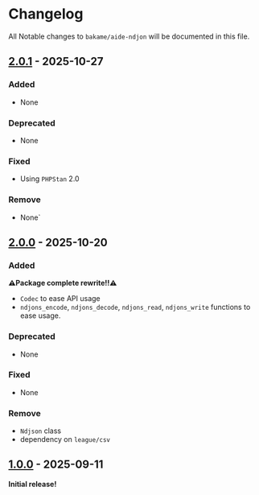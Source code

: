 # Changelog

All Notable changes to `bakame/aide-ndjon` will be documented in this file.

## [2.0.1](https://github.com/bakame-php/aide-ndjson/releases/tag/2.0.0...2.0.1) - 2025-10-27

### Added

- None

### Deprecated

- None

### Fixed

- Using `PHPStan` 2.0

### Remove

- None`

## [2.0.0](https://github.com/bakame-php/aide-ndjson/releases/tag/1.0.0...2.0.0) - 2025-10-20

### Added

**⚠️Package complete rewrite!!⚠️**

- `Codec` to ease API usage
- `ndjons_encode`, `ndjons_decode`, `ndjons_read`, `ndjons_write` functions to ease usage.

### Deprecated

- None

### Fixed

- None

### Remove

- `Ndjson` class
- dependency on `league/csv`

## [1.0.0](https://github.com/bakame-php/aide-ndjson/releases/tag/1.0.0) - 2025-09-11

**Initial release!**

